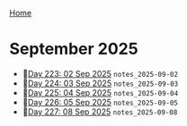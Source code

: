 [Home](../../main.md)

# September 2025


- 📝[Day 223: 02 Sep 2025](./09/notes_2025-09-02.md) `notes_2025-09-02`
- 📝[Day 224: 03 Sep 2025](./09/notes_2025-09-03.md) `notes_2025-09-03`
- 📝[Day 225: 04 Sep 2025](./09/notes_2025-09-04.md) `notes_2025-09-04`
- 📝[Day 226: 05 Sep 2025](./09/notes_2025-09-05.md) `notes_2025-09-05`
- 📝[Day 227: 08 Sep 2025](./09/notes_2025-09-08.md) `notes_2025-09-08`
